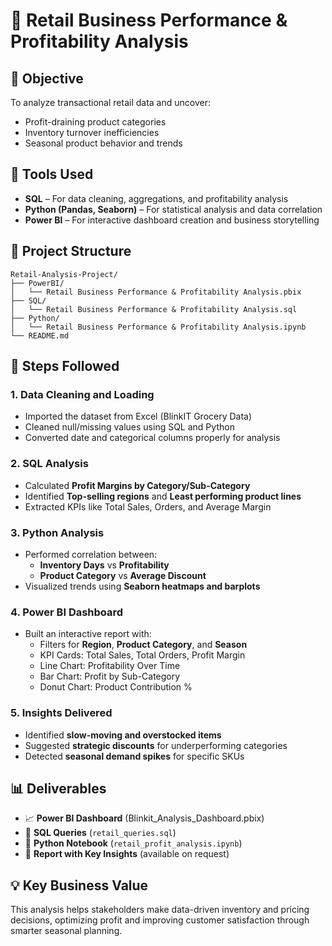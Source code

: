 # 🛒 Retail Business Performance & Profitability Analysis

## 📌 Objective
To analyze transactional retail data and uncover:
- Profit-draining product categories
- Inventory turnover inefficiencies
- Seasonal product behavior and trends

## 🧰 Tools Used
- **SQL** – For data cleaning, aggregations, and profitability analysis  
- **Python (Pandas, Seaborn)** – For statistical analysis and data correlation  
- **Power BI** – For interactive dashboard creation and business storytelling  

## 📂 Project Structure

```plaintext
Retail-Analysis-Project/
├── PowerBI/
│   └── Retail Business Performance & Profitability Analysis.pbix
├── SQL/
│   └── Retail Business Performance & Profitability Analysis.sql
├── Python/
│   └── Retail Business Performance & Profitability Analysis.ipynb
└── README.md
```

## 📝 Steps Followed

### 1. Data Cleaning and Loading
- Imported the dataset from Excel (BlinkIT Grocery Data)
- Cleaned null/missing values using SQL and Python
- Converted date and categorical columns properly for analysis

### 2. SQL Analysis
- Calculated **Profit Margins by Category/Sub-Category**
- Identified **Top-selling regions** and **Least performing product lines**
- Extracted KPIs like Total Sales, Orders, and Average Margin

### 3. Python Analysis
- Performed correlation between:
  - **Inventory Days** vs **Profitability**
  - **Product Category** vs **Average Discount**
- Visualized trends using **Seaborn heatmaps and barplots**

### 4. Power BI Dashboard
- Built an interactive report with:
  - Filters for **Region**, **Product Category**, and **Season**
  - KPI Cards: Total Sales, Total Orders, Profit Margin
  - Line Chart: Profitability Over Time
  - Bar Chart: Profit by Sub-Category
  - Donut Chart: Product Contribution %

### 5. Insights Delivered
- Identified **slow-moving and overstocked items**
- Suggested **strategic discounts** for underperforming categories
- Detected **seasonal demand spikes** for specific SKUs

## 📊 Deliverables
- 📈 **Power BI Dashboard** (Blinkit_Analysis_Dashboard.pbix)
- 💾 **SQL Queries** (`retail_queries.sql`)
- 🐍 **Python Notebook** (`retail_profit_analysis.ipynb`)
- 📑 **Report with Key Insights** (available on request)

## 💡 Key Business Value
This analysis helps stakeholders make data-driven inventory and pricing decisions, optimizing profit and improving customer satisfaction through smarter seasonal planning.
